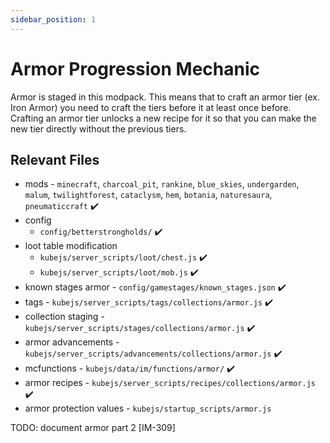 ```yaml
---
sidebar_position: 1
---
```


# Armor Progression Mechanic

Armor is staged in this modpack. This means that to craft an armor tier (ex. Iron Armor) you need to craft the tiers before it at least once before. Crafting an armor tier unlocks a new recipe for it so that you can make the new tier directly without the previous tiers.

## Relevant Files

- mods - `minecraft`, `charcoal_pit`, `rankine`, `blue_skies`, `undergarden`, `malum`, `twilightforest`, `cataclysm`, `hem`, `botania`, `naturesaura`, `pneumaticcraft` ✔️
- config
  - `config/betterstrongholds/` ✔️
- loot table modification
  - `kubejs/server_scripts/loot/chest.js` ✔️
  - `kubejs/server_scripts/loot/mob.js` ✔️
- known stages armor - `config/gamestages/known_stages.json` ✔️
- tags - `kubejs/server_scripts/tags/collections/armor.js` ✔️
- collection staging - `kubejs/server_scripts/stages/collections/armor.js` ✔️
- armor advancements - `kubejs/server_scripts/advancements/collections/armor.js` ✔️
- mcfunctions - `kubejs/data/im/functions/armor/` ✔️
- armor recipes - `kubejs/server_scripts/recipes/collections/armor.js` :heavy_check_mark:
- armor protection values - `kubejs/startup_scripts/armor.js`

TODO: document armor part 2
[IM-309]
